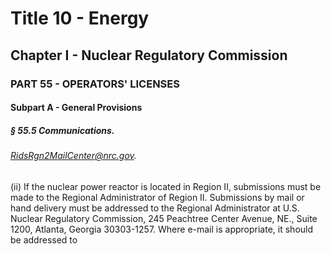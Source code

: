
# Title 10 - Energy
## Chapter I - Nuclear Regulatory Commission
### PART 55 - OPERATORS' LICENSES
#### Subpart A - General Provisions
##### § 55.5 Communications.
###### RidsRgn2MailCenter@nrc.gov.

(ii) If the nuclear power reactor is located in Region II, submissions must be made to the Regional Administrator of Region II. Submissions by mail or hand delivery must be addressed to the Regional Administrator at U.S. Nuclear Regulatory Commission, 245 Peachtree Center Avenue, NE., Suite 1200, Atlanta, Georgia 30303-1257. Where e-mail is appropriate, it should be addressed to
